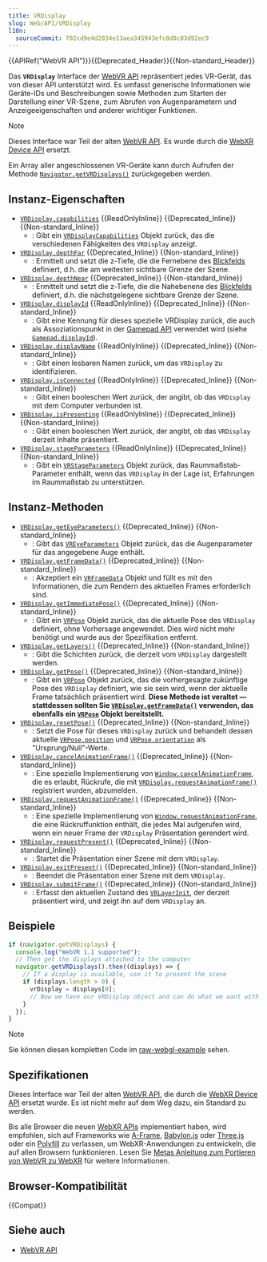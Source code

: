 ```yaml
---
title: VRDisplay
slug: Web/API/VRDisplay
l10n:
  sourceCommit: 702cd9e4d2834e13aea345943efc8d0c03d92ec9
---
```


{{APIRef("WebVR API")}}{{Deprecated_Header}}{{Non-standard_Header}}

Das **`VRDisplay`** Interface der [WebVR API](/de/docs/Web/API/WebVR_API) repräsentiert jedes VR-Gerät, das von dieser API unterstützt wird. Es umfasst generische Informationen wie Geräte-IDs und Beschreibungen sowie Methoden zum Starten der Darstellung einer VR-Szene, zum Abrufen von Augenparametern und Anzeigeeigenschaften und anderer wichtiger Funktionen.

> [!NOTE]
> Dieses Interface war Teil der alten [WebVR API](https://immersive-web.github.io/webvr/spec/1.1/). Es wurde durch die [WebXR Device API](https://immersive-web.github.io/webxr/) ersetzt.

Ein Array aller angeschlossenen VR-Geräte kann durch Aufrufen der Methode [`Navigator.getVRDisplays()`](/de/docs/Web/API/Navigator/getVRDisplays) zurückgegeben werden.

## Instanz-Eigenschaften

- [`VRDisplay.capabilities`](/de/docs/Web/API/VRDisplay/capabilities) {{ReadOnlyInline}} {{Deprecated_Inline}} {{Non-standard_Inline}}
  - : Gibt ein [`VRDisplayCapabilities`](/de/docs/Web/API/VRDisplayCapabilities) Objekt zurück, das die verschiedenen Fähigkeiten des `VRDisplay` anzeigt.
- [`VRDisplay.depthFar`](/de/docs/Web/API/VRDisplay/depthFar) {{Deprecated_Inline}} {{Non-standard_Inline}}
  - : Ermittelt und setzt die z-Tiefe, die die Fernebene des [Blickfelds](https://en.wikipedia.org/wiki/Viewing_frustum) definiert, d.h. die am weitesten sichtbare Grenze der Szene.
- [`VRDisplay.depthNear`](/de/docs/Web/API/VRDisplay/depthNear) {{Deprecated_Inline}} {{Non-standard_Inline}}
  - : Ermittelt und setzt die z-Tiefe, die die Nahebenene des [Blickfelds](https://en.wikipedia.org/wiki/Viewing_frustum) definiert, d.h. die nächstgelegene sichtbare Grenze der Szene.
- [`VRDisplay.displayId`](/de/docs/Web/API/VRDisplay/displayId) {{ReadOnlyInline}} {{Deprecated_Inline}} {{Non-standard_Inline}}
  - : Gibt eine Kennung für dieses spezielle VRDisplay zurück, die auch als Assoziationspunkt in der [Gamepad API](/de/docs/Web/API/Gamepad_API) verwendet wird (siehe [`Gamepad.displayId`](/de/docs/Web/API/Gamepad/displayId)).
- [`VRDisplay.displayName`](/de/docs/Web/API/VRDisplay/displayName) {{ReadOnlyInline}} {{Deprecated_Inline}} {{Non-standard_Inline}}
  - : Gibt einen lesbaren Namen zurück, um das `VRDisplay` zu identifizieren.
- [`VRDisplay.isConnected`](/de/docs/Web/API/VRDisplay/isConnected) {{ReadOnlyInline}} {{Deprecated_Inline}} {{Non-standard_Inline}}
  - : Gibt einen booleschen Wert zurück, der angibt, ob das `VRDisplay` mit dem Computer verbunden ist.
- [`VRDisplay.isPresenting`](/de/docs/Web/API/VRDisplay/isPresenting) {{ReadOnlyInline}} {{Deprecated_Inline}} {{Non-standard_Inline}}
  - : Gibt einen booleschen Wert zurück, der angibt, ob das `VRDisplay` derzeit Inhalte präsentiert.
- [`VRDisplay.stageParameters`](/de/docs/Web/API/VRDisplay/stageParameters) {{ReadOnlyInline}} {{Deprecated_Inline}} {{Non-standard_Inline}}
  - : Gibt ein [`VRStageParameters`](/de/docs/Web/API/VRStageParameters) Objekt zurück, das Raummaßstab-Parameter enthält, wenn das `VRDisplay` in der Lage ist, Erfahrungen im Raummaßstab zu unterstützen.

## Instanz-Methoden

- [`VRDisplay.getEyeParameters()`](/de/docs/Web/API/VRDisplay/getEyeParameters) {{Deprecated_Inline}} {{Non-standard_Inline}}
  - : Gibt das [`VREyeParameters`](/de/docs/Web/API/VREyeParameters) Objekt zurück, das die Augenparameter für das angegebene Auge enthält.
- [`VRDisplay.getFrameData()`](/de/docs/Web/API/VRDisplay/getFrameData) {{Deprecated_Inline}} {{Non-standard_Inline}}
  - : Akzeptiert ein [`VRFrameData`](/de/docs/Web/API/VRFrameData) Objekt und füllt es mit den Informationen, die zum Rendern des aktuellen Frames erforderlich sind.
- [`VRDisplay.getImmediatePose()`](/de/docs/Web/API/VRDisplay/getImmediatePose) {{Deprecated_Inline}} {{Non-standard_Inline}}
  - : Gibt ein [`VRPose`](/de/docs/Web/API/VRPose) Objekt zurück, das die aktuelle Pose des `VRDisplay` definiert, ohne Vorhersage angewendet. Dies wird nicht mehr benötigt und wurde aus der Spezifikation entfernt.
- [`VRDisplay.getLayers()`](/de/docs/Web/API/VRDisplay/getLayers) {{Deprecated_Inline}} {{Non-standard_Inline}}
  - : Gibt die Schichten zurück, die derzeit vom `VRDisplay` dargestellt werden.
- [`VRDisplay.getPose()`](/de/docs/Web/API/VRDisplay/getPose) {{Deprecated_Inline}} {{Non-standard_Inline}}
  - : Gibt ein [`VRPose`](/de/docs/Web/API/VRPose) Objekt zurück, das die vorhergesagte zukünftige Pose des `VRDisplay` definiert, wie sie sein wird, wenn der aktuelle Frame tatsächlich präsentiert wird. **Diese Methode ist veraltet — stattdessen sollten Sie [`VRDisplay.getFrameData()`](/de/docs/Web/API/VRDisplay/getFrameData) verwenden, das ebenfalls ein [`VRPose`](/de/docs/Web/API/VRPose) Objekt bereitstellt.**
- [`VRDisplay.resetPose()`](/de/docs/Web/API/VRDisplay/resetPose) {{Deprecated_Inline}} {{Non-standard_Inline}}
  - : Setzt die Pose für dieses `VRDisplay` zurück und behandelt dessen aktuelle [`VRPose.position`](/de/docs/Web/API/VRPose/position) und [`VRPose.orientation`](/de/docs/Web/API/VRPose/orientation) als "Ursprung/Null"-Werte.
- [`VRDisplay.cancelAnimationFrame()`](/de/docs/Web/API/VRDisplay/cancelAnimationFrame) {{Deprecated_Inline}} {{Non-standard_Inline}}
  - : Eine spezielle Implementierung von [`Window.cancelAnimationFrame`](/de/docs/Web/API/Window/cancelAnimationFrame), die es erlaubt, Rückrufe, die mit [`VRDisplay.requestAnimationFrame()`](/de/docs/Web/API/VRDisplay/requestAnimationFrame) registriert wurden, abzumelden.
- [`VRDisplay.requestAnimationFrame()`](/de/docs/Web/API/VRDisplay/requestAnimationFrame) {{Deprecated_Inline}} {{Non-standard_Inline}}
  - : Eine spezielle Implementierung von [`Window.requestAnimationFrame`](/de/docs/Web/API/Window/requestAnimationFrame), die eine Rückruffunktion enthält, die jedes Mal aufgerufen wird, wenn ein neuer Frame der `VRDisplay` Präsentation gerendert wird.
- [`VRDisplay.requestPresent()`](/de/docs/Web/API/VRDisplay/requestPresent) {{Deprecated_Inline}} {{Non-standard_Inline}}
  - : Startet die Präsentation einer Szene mit dem `VRDisplay`.
- [`VRDisplay.exitPresent()`](/de/docs/Web/API/VRDisplay/exitPresent) {{Deprecated_Inline}} {{Non-standard_Inline}}
  - : Beendet die Präsentation einer Szene mit dem `VRDisplay`.
- [`VRDisplay.submitFrame()`](/de/docs/Web/API/VRDisplay/submitFrame) {{Deprecated_Inline}} {{Non-standard_Inline}}
  - : Erfasst den aktuellen Zustand des [`VRLayerInit`](/de/docs/Web/API/VRLayerInit), der derzeit präsentiert wird, und zeigt ihn auf dem `VRDisplay` an.

## Beispiele

```js
if (navigator.getVRDisplays) {
  console.log("WebVR 1.1 supported");
  // Then get the displays attached to the computer
  navigator.getVRDisplays().then((displays) => {
    // If a display is available, use it to present the scene
    if (displays.length > 0) {
      vrDisplay = displays[0];
      // Now we have our VRDisplay object and can do what we want with it
    }
  });
}
```

> [!NOTE]
> Sie können diesen kompletten Code im [raw-webgl-example](https://github.com/mdn/webvr-tests/blob/main/webvr/raw-webgl-example/webgl-demo.js) sehen.

## Spezifikationen

Dieses Interface war Teil der alten [WebVR API](https://immersive-web.github.io/webvr/spec/1.1/#interface-vrdisplay), die durch die [WebXR Device API](https://immersive-web.github.io/webxr/) ersetzt wurde. Es ist nicht mehr auf dem Weg dazu, ein Standard zu werden.

Bis alle Browser die neuen [WebXR APIs](/de/docs/Web/API/WebXR_Device_API/Fundamentals) implementiert haben, wird empfohlen, sich auf Frameworks wie [A-Frame](https://aframe.io/), [Babylon.js](https://www.babylonjs.com/) oder [Three.js](https://threejs.org/) oder ein [Polyfill](https://github.com/immersive-web/webxr-polyfill) zu verlassen, um WebXR-Anwendungen zu entwickeln, die auf allen Browsern funktionieren. Lesen Sie [Metas Anleitung zum Portieren von WebVR zu WebXR](https://developers.meta.com/horizon/documentation/web/port-vr-xr/) für weitere Informationen.

## Browser-Kompatibilität

{{Compat}}

## Siehe auch

- [WebVR API](/de/docs/Web/API/WebVR_API)
